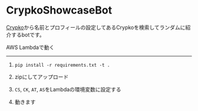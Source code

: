 # CrypkoShowcaseBot

[Crypko](https://crypko.ai/#/)から名前とプロフィールの設定してあるCrypkoを検索してランダムに紹介するbotです。

AWS Lambdaで動く

---

1. `pip install -r requirements.txt -t .`

2. zipにしてアップロード

2. `CS`, `CK`, `AT`, `AS`をLambdaの環境変数に設定する

3. 動きます
